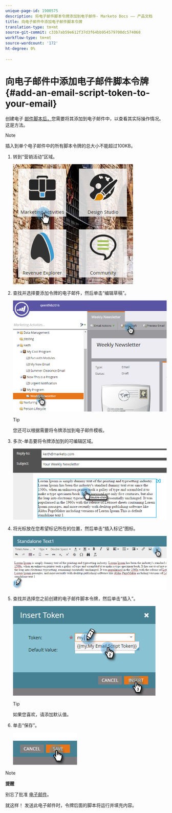 ```yaml
---
unique-page-id: 1900575
description: 将电子邮件脚本令牌添加到电子邮件- Marketo Docs —— 产品文档
title: 向电子邮件中添加电子邮件脚本令牌
translation-type: tm+mt
source-git-commit: c33b7ab59e612f37d3f64bb954579700dc574068
workflow-type: tm+mt
source-wordcount: '172'
ht-degree: 0%

---
```



# 向电子邮件中添加电子邮件脚本令牌 {#add-an-email-script-token-to-your-email}

创建电子 [邮件脚本后，](create-an-email-script-token.md)您需要将其添加到电子邮件中，以查看其实际操作情况。 这是方法。

>[!NOTE]
>
>插入到单个电子邮件中的所有脚本令牌的总大小不能超过100KB。

1. 转到“营销活动”区域。

   ![](assets/one-2.png)

1. 查找并选择要添加令牌的电子邮件，然后单击“编辑草稿”。

   ![](assets/two-2.png)

   >[!TIP]
   >
   >您还可以根据需要将令牌添加到电子邮件模板。

1. 多次-单击要将令牌添加到的可编辑区域。

   ![](assets/three-2.png)

1. 将光标放在您希望标记所在的位置，然后单击“插入标记”图标。

   ![](assets/four-2.png)

1. 查找并选择您之前创建的电子邮件脚本令牌，然后单击“插入”。

   ![](assets/five-1.png)

   >[!TIP]
   >
   >如果您喜欢，请添加默认值。

1. 单击“保存”。

   ![](assets/six.png)

>[!NOTE]
>
>**提醒**
>
>别忘了批准 [电子邮件](../../../../product-docs/email-marketing/general/creating-an-email/approve-an-email.md)。

就这样！ 发送此电子邮件时，令牌后面的脚本将运行并填充内容。
